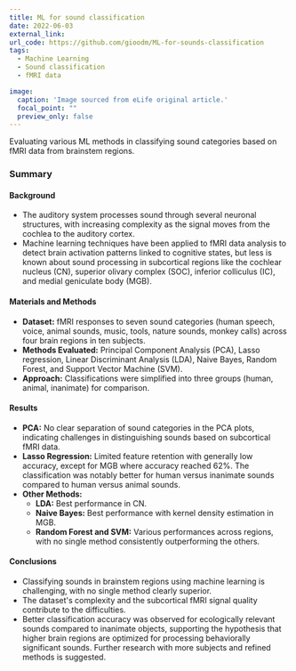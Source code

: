 ```yaml
---
title: ML for sound classification
date: 2022-06-03
external_link: 
url_code: https://github.com/gioodm/ML-for-sounds-classification
tags:
  - Machine Learning
  - Sound classification
  - fMRI data

image:
  caption: 'Image sourced from eLife original article.'
  focal_point: ""
  preview_only: false
---
```


Evaluating various ML methods in classifying sound categories based on fMRI data from brainstem regions.

### Summary

#### **Background**
- The auditory system processes sound through several neuronal structures, with increasing complexity as the signal moves from the cochlea to the auditory cortex.
- Machine learning techniques have been applied to fMRI data analysis to detect brain activation patterns linked to cognitive states, but less is known about sound processing in subcortical regions like the cochlear nucleus (CN), superior olivary complex (SOC), inferior colliculus (IC), and medial geniculate body (MGB).

#### **Materials and Methods**
- **Dataset:** fMRI responses to seven sound categories (human speech, voice, animal sounds, music, tools, nature sounds, monkey calls) across four brain regions in ten subjects.
- **Methods Evaluated:** Principal Component Analysis (PCA), Lasso regression, Linear Discriminant Analysis (LDA), Naive Bayes, Random Forest, and Support Vector Machine (SVM).
- **Approach:** Classifications were simplified into three groups (human, animal, inanimate) for comparison.

#### **Results**
- **PCA:** No clear separation of sound categories in the PCA plots, indicating challenges in distinguishing sounds based on subcortical fMRI data.
- **Lasso Regression:** Limited feature retention with generally low accuracy, except for MGB where accuracy reached 62%. The classification was notably better for human versus inanimate sounds compared to human versus animal sounds.
- **Other Methods:** 
  - **LDA:** Best performance in CN.
  - **Naive Bayes:** Best performance with kernel density estimation in MGB.
  - **Random Forest and SVM:** Various performances across regions, with no single method consistently outperforming the others.

#### **Conclusions**
- Classifying sounds in brainstem regions using machine learning is challenging, with no single method clearly superior.
- The dataset's complexity and the subcortical fMRI signal quality contribute to the difficulties.
- Better classification accuracy was observed for ecologically relevant sounds compared to inanimate objects, supporting the hypothesis that higher brain regions are optimized for processing behaviorally significant sounds. Further research with more subjects and refined methods is suggested.